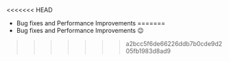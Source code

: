 <<<<<<< HEAD
- Bug fixes and Performance Improvements
=======
- Bug fixes and Performance Improvements 😉
>>>>>>> a2bcc5f6de66226ddb7b0cde9d205fb1983d8ad9
